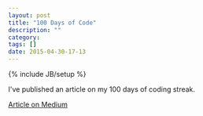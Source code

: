 ```yaml
---
layout: post
title: "100 Days of Code"
description: ""
category: 
tags: []
date: 2015-04-30-17-13
---
```

{% include JB/setup %}

I've published an article on my 100 days of coding streak.

<a href="https://medium.com/@richlitt/100-days-of-code-5e9a4dc6d56b">Article on Medium</a>